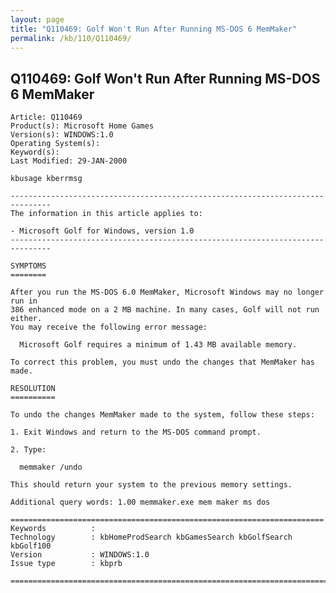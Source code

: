 ```yaml
---
layout: page
title: "Q110469: Golf Won't Run After Running MS-DOS 6 MemMaker"
permalink: /kb/110/Q110469/
---
```


## Q110469: Golf Won't Run After Running MS-DOS 6 MemMaker

	Article: Q110469
	Product(s): Microsoft Home Games
	Version(s): WINDOWS:1.0
	Operating System(s): 
	Keyword(s): 
	Last Modified: 29-JAN-2000
	
	kbusage kberrmsg
	
	-------------------------------------------------------------------------------
	The information in this article applies to:
	
	- Microsoft Golf for Windows, version 1.0 
	-------------------------------------------------------------------------------
	
	SYMPTOMS
	========
	
	After you run the MS-DOS 6.0 MemMaker, Microsoft Windows may no longer run in
	386 enhanced mode on a 2 MB machine. In many cases, Golf will not run either.
	You may receive the following error message:
	
	  Microsoft Golf requires a minimum of 1.43 MB available memory.
	
	To correct this problem, you must undo the changes that MemMaker has made.
	
	RESOLUTION
	==========
	
	To undo the changes MemMaker made to the system, follow these steps:
	
	1. Exit Windows and return to the MS-DOS command prompt.
	
	2. Type:
	
	  memmaker /undo
	
	This should return your system to the previous memory settings.
	
	Additional query words: 1.00 memmaker.exe mem maker ms dos
	
	======================================================================
	Keywords          :  
	Technology        : kbHomeProdSearch kbGamesSearch kbGolfSearch kbGolf100
	Version           : WINDOWS:1.0
	Issue type        : kbprb
	
	=============================================================================
	
